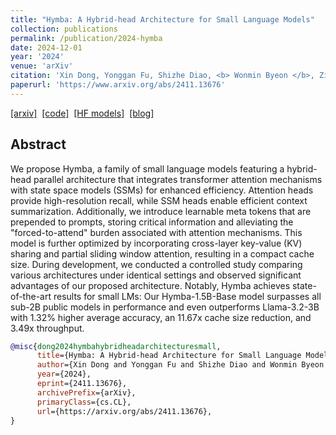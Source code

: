 ```yaml
---
title: "Hymba: A Hybrid-head Architecture for Small Language Models"
collection: publications
permalink: /publication/2024-hymba
date: 2024-12-01
year: '2024'
venue: 'arXiv'
citation: 'Xin Dong, Yonggan Fu, Shizhe Diao, <b> Wonmin Byeon </b>, Zijia Chen, Ameya Sunil Mahabaleshwarkar, Shih-Yang Liu, Matthijs Van Keirsbilck, Min-Hung Chen, Yoshi Suhara, Yingyan Lin, Jan Kautz, Pavlo Molchanov <b>|</b> <i> arXiv</i> '
paperurl: 'https://www.arxiv.org/abs/2411.13676'
---
```

[[arxiv]](https://www.arxiv.org/abs/2411.13676)&nbsp;
[[code]](https://github.com/NVlabs/hymba)&nbsp;
[[HF models]](https://huggingface.co/collections/nvidia/hymba-673c35516c12c4b98b5e845f)&nbsp;
[[blog]](https://developer.nvidia.com/blog/hymba-hybrid-head-architecture-boosts-small-language-model-performance/)&nbsp;
<!-- [[project page]](https://kuai-lab.github.io/cvpr2022sound/)  -->


## Abstract
We propose Hymba, a family of small language models featuring a hybrid-head parallel architecture that integrates transformer attention mechanisms with state space models (SSMs) for enhanced efficiency. Attention heads provide high-resolution recall, while SSM heads enable efficient context summarization. Additionally, we introduce learnable meta tokens that are prepended to prompts, storing critical information and alleviating the "forced-to-attend" burden associated with attention mechanisms. This model is further optimized by incorporating cross-layer key-value (KV) sharing and partial sliding window attention, resulting in a compact cache size. During development, we conducted a controlled study comparing various architectures under identical settings and observed significant advantages of our proposed architecture. Notably, Hymba achieves state-of-the-art results for small LMs: Our Hymba-1.5B-Base model surpasses all sub-2B public models in performance and even outperforms Llama-3.2-3B with 1.32% higher average accuracy, an 11.67x cache size reduction, and 3.49x throughput.


```bib
@misc{dong2024hymbahybridheadarchitecturesmall,
      title={Hymba: A Hybrid-head Architecture for Small Language Models}, 
      author={Xin Dong and Yonggan Fu and Shizhe Diao and Wonmin Byeon and Zijia Chen and Ameya Sunil Mahabaleshwarkar and Shih-Yang Liu and Matthijs Van Keirsbilck and Min-Hung Chen and Yoshi Suhara and Yingyan Lin and Jan Kautz and Pavlo Molchanov},
      year={2024},
      eprint={2411.13676},
      archivePrefix={arXiv},
      primaryClass={cs.CL},
      url={https://arxiv.org/abs/2411.13676}, 
}
```

